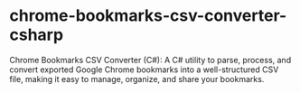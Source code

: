 # chrome-bookmarks-csv-converter-csharp
Chrome Bookmarks CSV Converter (C#): A C# utility to parse, process, and convert exported Google Chrome bookmarks into a well-structured CSV file, making it easy to manage, organize, and share your bookmarks.
